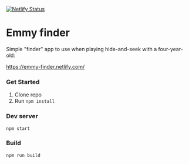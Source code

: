 [![Netlify Status](https://api.netlify.com/api/v1/badges/54a0b555-dc3a-4cb2-8fc0-0688cc0498a8/deploy-status)](https://app.netlify.com/sites/emmy-finder/deploys)

# Emmy finder
Simple "finder" app to use when playing hide-and-seek with a four-year-old:

https://emmy-finder.netlify.com/

### Get Started
1. Clone repo
2. Run `npm install`

### Dev server
`npm start`

### Build
`npm run build`
